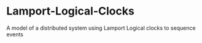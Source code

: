 # Lamport-Logical-Clocks
A model of a distributed system using Lamport Logical clocks to sequence events
